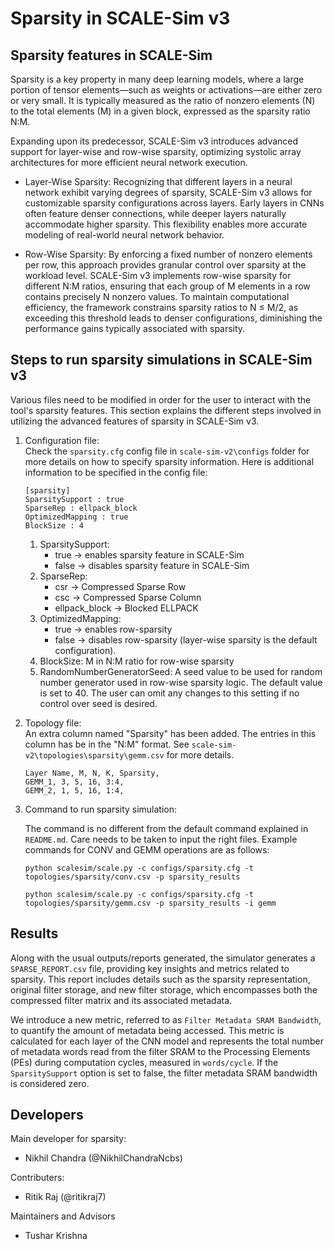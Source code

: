 # Sparsity in SCALE-Sim v3

## Sparsity features in SCALE-Sim

Sparsity is a key property in many deep learning models, where a large portion of tensor elements—such as weights or activations—are either zero or very small. It is typically measured as the ratio of nonzero elements (N) to the total elements (M) in a given block, expressed as the sparsity ratio N:M.

Expanding upon its predecessor, SCALE-Sim v3 introduces advanced support for layer-wise and row-wise sparsity, optimizing systolic array architectures for more efficient neural network execution.

- Layer-Wise Sparsity: Recognizing that different layers in a neural network exhibit varying degrees of sparsity, SCALE-Sim v3 allows for customizable sparsity configurations across layers. Early layers in CNNs often feature denser connections, while deeper layers naturally accommodate higher sparsity. This flexibility enables more accurate modeling of real-world neural network behavior.

- Row-Wise Sparsity: By enforcing a fixed number of nonzero elements per row, this approach provides granular control over sparsity at the workload level. SCALE-Sim v3 implements row-wise sparsity for different N:M ratios, ensuring that each group of M elements in a row contains precisely N nonzero values. To maintain computational efficiency, the framework constrains sparsity ratios to N ≤ M/2, as exceeding this threshold leads to denser configurations, diminishing the performance gains typically associated with sparsity.

## Steps to run sparsity simulations in SCALE-Sim v3

Various files need to be modified in order for the user to interact with the tool's sparsity features. This section explains the different steps involved in utilizing the advanced features of sparsity in SCALE-Sim v3.

1. Configuration file: <br>
Check the ```sparsity.cfg``` config file in ```scale-sim-v2\configs``` folder for more details on how to specify sparsity information. Here is additional information to be specified in the config file:
    ```
    [sparsity]
    SparsitySupport : true
    SparseRep : ellpack_block
    OptimizedMapping : true
    BlockSize : 4
    ```

    1. SparsitySupport: 
        - true -> enables sparsity feature in SCALE-Sim <br>
        - false -> disables sparsity feature in SCALE-Sim
    2. SparseRep: 
        - csr -> Compressed Sparse Row 
        - csc -> Compressed Sparse Column
        - ellpack_block -> Blocked ELLPACK
    3. OptimizedMapping: 
        - true -> enables row-sparsity
        - false -> disables row-sparsity (layer-wise sparsity is the default configuration).
    4. BlockSize: M in N:M ratio for row-wise sparsity
    5. RandomNumberGeneratorSeed: A seed value to be used for random number generator used in row-wise sparsity logic. The default value is set to 40. The user can omit any changes to this setting if no control over seed is desired.

2. Topology file: <br>
An extra column named "Sparsity" has been added. The entries in this column has be in the "N:M" format. See ```scale-sim-v2\topologies\sparsity\gemm.csv``` for more details.
    ```
    Layer Name, M, N, K, Sparsity,
    GEMM_1, 3, 5, 16, 3:4,
    GEMM_2, 1, 5, 16, 1:4,
    ```

3. Command to run sparsity simulation:

    The command is no different from the default command explained in ```README.md```. Care needs to be taken to input the right files. Example commands for CONV and GEMM operations are as follows:
    ```
    python scalesim/scale.py -c configs/sparsity.cfg -t topologies/sparsity/conv.csv -p sparsity_results
    ```
    ```
    python scalesim/scale.py -c configs/sparsity.cfg -t topologies/sparsity/gemm.csv -p sparsity_results -i gemm
    ```

## Results

Along with the usual outputs/reports generated, the simulator generates a ```SPARSE_REPORT.csv``` file, providing key insights and metrics related to sparsity. This report includes details such as the sparsity representation, original filter storage, and new filter storage, which encompasses both the compressed filter matrix and its associated metadata.

We introduce a new metric, referred to as ```Filter Metadata SRAM Bandwidth```, to quantify the amount of metadata being accessed. This metric is calculated for each layer of the CNN model and represents the total number of metadata words read from the filter SRAM to the Processing Elements (PEs) during computation cycles, measured in ```words/cycle```. If the ```SparsitySupport``` option is set to false, the filter metadata SRAM bandwidth is considered zero.

## Developers

Main developer for sparsity:
* Nikhil Chandra (@NikhilChandraNcbs)

Contributers:
* Ritik Raj (@ritikraj7)

Maintainers and Advisors
* Tushar Krishna